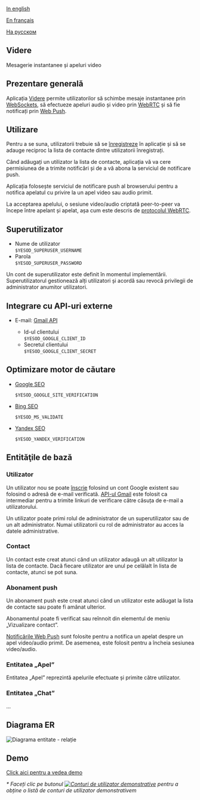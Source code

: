 
[In english](https://github.com/ciukstar/videre/blob/master/README.md)  

[En français](https://github.com/ciukstar/videre/blob/master/README.fr.md)  

[На русском](https://github.com/ciukstar/videre/blob/master/README.ru.md)

## Videre
Mesagerie instantanee și apeluri video

## Prezentare generală
Aplicația [Videre](https://viderero-2pg7fq7tgq-de.a.run.app) permite utilizatorilor să schimbe mesaje instantanee prin [WebSockets](https://developer.mozilla.org/en-US/docs/Web/API/WebSockets_API), să efectueze apeluri audio și video prin [WebRTC](https://developer.mozilla.org/en-US/docs/Web/API/WebRTC_API) și să fie notificați prin [Web Push](https://developer.mozilla.org/en-US/docs/Web/API/Push_API).

## Utilizare
Pentru a se suna, utilizatorii trebuie să se [înregistreze](https://viderero-2pg7fq7tgq-de.a.run.app/auth/login) în aplicație și să se adauge reciproc la lista de contacte dintre utilizatorii înregistrați.

Când adăugați un utilizator la lista de contacte, aplicația vă va cere permisiunea de a trimite notificări și de a vă abona la serviciul de notificare push.

Aplicația folosește serviciul de notificare push al browserului pentru a notifica apelatul cu privire la un apel video sau audio primit.

La acceptarea apelului, o sesiune video/audio criptată peer-to-peer va începe între apelant și apelat, așa cum este descris de [protocolul WebRTC](https://www.w3.org/TR/webrtc/).

## Superutilizator

* Nume de utilizator  
  ```$YESOD_SUPERUSER_USERNAME```
* Parola  
  ```$YESOD_SUPERUSER_PASSWORD```
  
Un cont de superutilizator este definit în momentul implementării. Superutilizatorul gestionează alți utilizatori și acordă sau revocă privilegii de administrator anumitor utilizatori.

## Integrare cu API-uri externe

* E-mail: [Gmail API](https://developers.google.com/gmail/api/guides)  

  * Id-ul clientului  
    ```$YESOD_GOOGLE_CLIENT_ID```
  * Secretul clientului  
    ```$YESOD_GOOGLE_CLIENT_SECRET```

## Optimizare motor de căutare

* [Google SEO](https://search.google.com/search-console)

  ```$YESOD_GOOGLE_SITE_VERIFICATION```
  
* [Bing SEO](https://www.bing.com/webmasters)

  ```$YESOD_MS_VALIDATE```
  
* [Yandex SEO](https://webmaster.yandex.com/welcome)

  ```$YESOD_YANDEX_VERIFICATION```

## Entităţile de bază

### Utilizator
Un utilizator nou se poate [înscrie](https://viderero-2pg7fq7tgq-de.a.run.app/auth/login) folosind un cont Google existent sau folosind o adresă de e-mail verificată. [API-ul Gmail](https://developers.google.com/gmail/api/guides) este folosit ca intermediar pentru a trimite linkuri de verificare către căsuța de e-mail a utilizatorului.

Un utilizator poate primi rolul de administrator de un superutilizator sau de un alt administrator. Numai utilizatorii cu rol de administrator au acces la datele administrative.

### Contact
Un contact este creat atunci când un utilizator adaugă un alt utilizator la lista de contacte. Dacă fiecare utilizator are unul pe celălalt în lista de contacte, atunci se pot suna.

### Abonament push
Un abonament push este creat atunci când un utilizator este adăugat la lista de contacte sau poate fi amânat ulterior.

Abonamentul poate fi verificat sau reînnoit din elementul de meniu „Vizualizare contact”.

[Notificările Web Push](https://developer.mozilla.org/en-US/docs/Web/API/Push_API) sunt folosite pentru a notifica un apelat despre un apel video/audio primit. De asemenea, este folosit pentru a încheia sesiunea video/audio.

### Entitatea „Apel”
Entitatea „Apel” reprezintă apelurile efectuate și primite către utilizator.

### Entitatea „Chat”
...

## Diagrama ER

![Diagrama entitate - relație](static/img/ERD_Videre.svg)

## Demo

[Click aici pentru a vedea demo](https://viderero-2pg7fq7tgq-de.a.run.app)

_* Faceți clic pe butonul [![Conturi de utilizator demonstrative](demo/button-demo-accounts.png)](https://viderero-2pg7fq7tgq-de.a.run.app/auth/login) pentru a obține o listă de conturi de utilizator demonstrativem_
